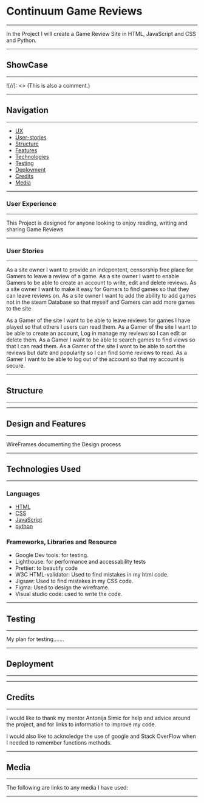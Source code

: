 # Continuum Game Reviews

---

In the Project I will create a Game Review Site in HTML, JavaScript and CSS and Python.

---

## ShowCase

---

![//]: <> (This is also a comment.)

---

## Navigation

---

-   [UX](#User-Experience)
-   [User-stories](#user-stories)
-   [Structure](#structure)
-   [Features](#Design-and-Features)
-   [Technologies](#technologies)
-   [Testing](#testing)
-   [Deployment](#deployment)
-   [Credits](#credits)
-   [Media](#media)

---

### User Experience

---

This Project is designed for anyone looking to enjoy reading, writing and sharing Game Reviews

---

### User Stories

---

As a site owner I want to provide an indepentent, censorship free place for Gamers to leave a review of a game.
As a site owner I want to enable Gamers to be able to create an account to write, edit and delete reviews.
As a site owner I want to make it easy for Gamers to find games so that they can leave reviews on.
As a site owner I want to add the ability to add games not in the steam Database so that myself and Gamers can add more games to the site

As a Gamer of the site I want to be able to leave reviews for games I have played so that others I users can read them.
As a Gamer of the site I want to be able to create an account, Log in manage my reviews so I can edit or delete them.
As a Gamer I want to be able to search games to find views so that I can read them.
As a Gamer of the site I want to be able to sort the reviews but date and popularity so I can find some reviews to read.
As a Gamer I want to be able to log out of the account so that my account is secure.

---

## Structure

---

---

## Design and Features

---

WireFrames documenting the Design process

---

## Technologies Used

---

### Languages

-   [HTML](https://en.wikipedia.org/wiki/HTML)
-   [CSS](https://en.wikipedia.org/wiki/CSS)
-   [JavaScript](https://en.wikipedia.org/wiki/JavaScript)
-   [python](https://python.org)

### Frameworks, Libraries and Resource

-   Google Dev tools: for testing.
-   Lighthouse: for performance and accessability tests
-   Prettier: to beautify code
-   W3C HTML-validator: Used to find mistakes in my html code.
-   Jigsaw: Used to find mistakes in my CSS code.
-   Figma: Used to design the wireframe.
-   Visual studio code: used to write the code.

---

## Testing

---

My plan for testing.......

---

## Deployment

---

---

## Credits

---

I would like to thank my mentor Antonija Simic for help and advice around the project, and for links to information to improve my code.

I would also like to acknoledge the use of google and Stack OverFlow when I needed to remember functions methods.

---

## Media

---

The following are links to any media I have used:

---
